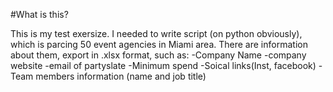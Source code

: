 #What is this?

This is my test exersize. I needed to write script (on python obviously), which is parcing 50 event agencies in Miami area. 
There are information about them, export in .xlsx format, such as:
-Company Name
-company website
-email of partyslate
-Minimum spend
-Soical links(Inst, facebook)
-Team members information (name and job title)
